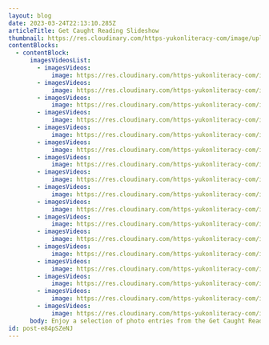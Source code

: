 ```yaml
---
layout: blog
date: 2023-03-24T22:13:10.285Z
articleTitle: Get Caught Reading Slideshow
thumbnail: https://res.cloudinary.com/https-yukonliteracy-com/image/upload/q_35/v1679696221/Bianca_Wolsynuk_Facebook_Messages_1_efmsdi.jpg
contentBlocks:
  - contentBlock:
      imagesVideosList:
        - imagesVideos:
            image: https://res.cloudinary.com/https-yukonliteracy-com/image/upload/q_35/v1679696221/Bertie_and_Tig_IG_messages_yxzkyz.jpg
        - imagesVideos:
            image: https://res.cloudinary.com/https-yukonliteracy-com/image/upload/q_35/v1679696201/Astrid_Sidaway_Wolf_250_419_2678_hccuye.jpg
        - imagesVideos:
            image: https://res.cloudinary.com/https-yukonliteracy-com/image/upload/q_35/v1679696200/Ashley_Farrell_867-222-9395_rvekuh.jpg
        - imagesVideos:
            image: https://res.cloudinary.com/https-yukonliteracy-com/image/upload/q_35/v1679696187/Arden_Suddaby_705_279_1955_1_fbqliq.jpg
        - imagesVideos:
            image: https://res.cloudinary.com/https-yukonliteracy-com/image/upload/q_35/v1679696183/April_Neyando_aneyando13_hotmail.com_2_qsqjtz.jpg
        - imagesVideos:
            image: https://res.cloudinary.com/https-yukonliteracy-com/image/upload/q_35/v1679696131/Carly_Rudolph_carlyrudo_gmail.com_1_rw6t8d.jpg
        - imagesVideos:
            image: https://res.cloudinary.com/https-yukonliteracy-com/image/upload/q_35/v1679696114/Angela_Tremblay_250_572_6840_iafda0.jpg
        - imagesVideos:
            image: https://res.cloudinary.com/https-yukonliteracy-com/image/upload/q_35/v1679696558/Hillary_Hatton_hillarymhatton_gmail.com_8_qz54yb.jpg
        - imagesVideos:
            image: https://res.cloudinary.com/https-yukonliteracy-com/image/upload/q_35/v1679696468/Jenni_Beauregard_jbeau05_hotmail.com_1_m78amf.jpg
        - imagesVideos:
            image: https://res.cloudinary.com/https-yukonliteracy-com/image/upload/q_35/v1679696463/Jenni_Beauregard_jbeau05_hotmail.com_2_x2tnot.jpg
        - imagesVideos:
            image: https://res.cloudinary.com/https-yukonliteracy-com/image/upload/q_35/v1679696442/Frederique_Boucher_frederique-boucher_hotmail.com_gapkmv.jpg
        - imagesVideos:
            image: https://res.cloudinary.com/https-yukonliteracy-com/image/upload/q_35/v1679696387/Ferlyn_Hizon-Res_Facebook_Messages_1_pevch7.jpg
        - imagesVideos:
            image: https://res.cloudinary.com/https-yukonliteracy-com/image/upload/q_35/v1679696368/Danielle_Jasinsky_778_999_9667_8_luqmln.jpg
        - imagesVideos:
            image: https://res.cloudinary.com/https-yukonliteracy-com/image/upload/q_35/v1679696365/Danielle_Jasinsky_778_999_9667_7_sxllge.jpg
        - imagesVideos:
            image: https://res.cloudinary.com/https-yukonliteracy-com/image/upload/q_35/v1679696365/Danielle_Reese_709_567_2965_1_ljs2rz.jpg
        - imagesVideos:
            image: https://res.cloudinary.com/https-yukonliteracy-com/image/upload/q_35/v1679696341/Emily_MacKew_867_687_4806_1_ccble2.jpg
        - imagesVideos:
            image: https://res.cloudinary.com/https-yukonliteracy-com/image/upload/q_35/v1679696340/Eloise_Leblanc_eloiseleblanc92_gmail.com_10_cbizqi.jpg
      body: E﻿njoy a selection of photo entries from the Get Caught Reading Contest!
id: post-e84pSZeNJ
---
```

